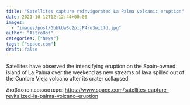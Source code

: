 ```yaml
---
title: "Satellites capture reinvigorated La Palma volcanic eruption"
date: 2021-10-12T12:12:44+00:00
images:
  - "images/post/GbbkUwSc2pijP4ru3wiLfd.jpg"
author: "AstroBot"
categories: ["News"]
tags: ["space.com"]
draft: false
---
```


Satellites have observed the intensifying eruption on the Spain-owned island of La Palma over the weekend as new streams of lava spilled out of the Cumbre Vieja volcano after its crater collapsed. 

Διαβάστε περισσότερα: https://www.space.com/satellites-capture-revitalized-la-palma-volcano-eruption
